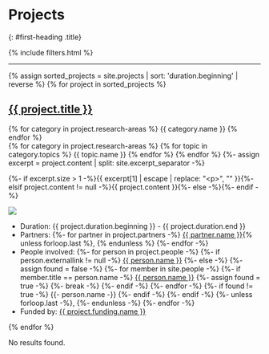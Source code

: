 ---
---
# Projects
{: #first-heading .title}
<div>
    {% include filters.html %}
    <hr/>
    <div>
    {% assign sorted_projects = site.projects | sort: 'duration.beginning' | reverse %}
    {% for project in sorted_projects %}
    <div id="{{ project.nr }}" class="singleproject">
        <div class="projectcontainer">
            <h2 class="title is-5"><a href="{{ project.url }}">{{ project.title }}</a></h2>
            {% for category in project.research-areas %}
                <span class="tag is-primary {{ category.tag }}">{{ category.name }}</span>
            {% endfor %}<br/>
            {% for category in project.research-areas %}
                {% for topic in category.topics %}
                <span class="tag is-primary is-light {{ topic.tag }}">{{ topic.name }}</span>
                {% endfor %}
            {% endfor %}
            {%- assign excerpt = project.content | split: site.excerpt_separator -%}
            <p>{%- if excerpt.size > 1 -%}{{ excerpt[1] | escape | replace: "&lt;p&gt;", "" }}{%- elsif project.content != null -%}{{ project.content }}{%- else -%}{%- endif -%}</p>
        </div>
        <img class="image main-logo" src="{{ project.main-logo }}"/>
        <div class="lists">
            <ul>
                <li>Duration: {{ project.duration.beginning }} - {{ project.duration.end }}</li>
                <!-- Since liquid tags print as a newline in the rendered HTML, the added whitespace is stripped here by including hyphens to liquid tags. Newlines between tags are added for better readability in the code, needed whitespace is encoded -->
                <li>Partners:&#32;
                    {%- for partner in project.partners -%}
                        <a href="{{ partner.link }}">{{ partner.name }}</a><!-- Add a comma after the added name if this is not the last iteration of the for loop, i.e. the last person in this project's partner list -->{% unless forloop.last %}, {% endunless %}
                    {%- endfor -%}</li>
                <li>People involved:&#32;
                    {%- for person in project.people -%}
                        <!-- If an external link is provided in the project data, add the name with an external link -->
                        {%- if person.externallink != null -%}
                            <a href="{{ person.externallink }}">{{ person.name }}</a>
                        {%- else -%} <!-- If no external link is given, the person in question is either a staff member or no further personal data can be provided -->
                            <!-- Check if person's name can be found in collection 'people' -->
                            {%- assign found = false -%}
                            {%- for member in site.people -%}
                                <!-- If the names match, add a link to the member's personal data -->
                                {%- if member.title == person.name -%}
                                    <a href="{{ member.url }}">{{ person.name }}</a>
                                    {%- assign found = true -%}
                                    <!-- Break to prevent further execution of the for loop if the according member has already been found -->
                                    {%- break -%}
                                {%- endif -%}
                            {%- endfor -%}
                            <!-- If the person's name did not match any of the staff members, simply add the name in plain text -->
                            {%- if found != true -%}
                                {{- person.name -}}
                            {%- endif -%}
                        {%- endif -%}
                        <!-- Add a comma after the added name if this is not the last iteration of the for loop, i.e. the last person in this project's person list -->
                        {%- unless forloop.last -%},&#32;{%- endunless -%}
                    {%- endfor -%}
                    </li>
                <li>Funded by: <a href="{{ project.funding.link }}">{{ project.funding.name }}</a></li>
            </ul>
        </div>
        <div class="emptydiv"></div>
    </div>
    {% endfor %}
    <p id="noresults">No results found.</p>
    </div>
</div>
<script src="{{ site.baseurl }}/assets/js/filter.js"></script>
<script>
    // Hide certain filters based on whether or not the corresponding tags have been used in the
    // elements on this page (in this case, projects)
    // Retrieve all project research areas and topics and store them in an array...
    // (In Liquid, they need to be appended to a string first and then split to form an array)
    {% assign used_tags = "" %}
    {% for project in site.projects %}
        {% for area in project.research-areas %}
            {% assign used_tags = used_tags | append: area.tag | append: ";"%}
            {% for topic in area.topics %}
                {% assign used_tags = used_tags | append: topic.tag | append: ";" %}
            {% endfor %}
        {% endfor %}
    {% endfor %}
    {% assign used_tags_arr = used_tags | split: ";" | uniq %}
    // Jsonify the result and save it in a JavaScript variable
    var used_tags_projects = {{ used_tags_arr | jsonify }};
    console.log(used_tags_projects);
    // Get all filter checkboxes. Since checkboxes are built from all available tags, their
    // IDs will represent a list of all possible tags.
    var all_boxes = document.getElementsByClassName("filter");
    // Prepare an array to store these tags
    var all_tags = [];
    // Iterate over boxes and store their IDs in the array
    for (var boxnr = 0; boxnr < all_boxes.length; boxnr++) {
        all_tags.push(all_boxes[boxnr].id);
    }
    // Filter all tags but those that have acutally been used in this page's elements (projects)
    var to_disable = all_tags.filter(function(element) {
        // Return elements that have not been found in the used tags array, which are those that were not used
        return used_tags_projects.indexOf(element) < 0;
    });
    // Iterate over checkboxes to disable and all boxes to match IDs
    for (var n = 0; n < to_disable.length; n++) {
        for (var m = 0; m < all_boxes.length; m++) {
            if (all_boxes[m].id == to_disable[n])
                // If IDs match, hide the box's parent element which in this HTML structure is
                // the div holding the checkbox and its label. If only the box itself were hidden,
                // the label would remain visible.
                all_boxes[m].parentElement.style.display = 'none';
        }
    }
</script>